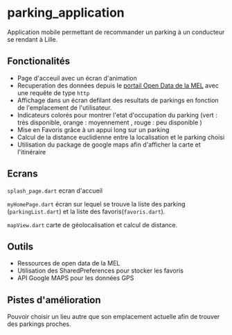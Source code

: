# parking_application

Application mobile permettant de recommander un parking à un conducteur se rendant à Lille.

## Fonctionalités

- Page d'acceuil avec un écran d'animation
- Recuperation des données depuis le [portail Open Data de la MEL](https://opendata.lillemetropole.fr/explore/dataset/disponibilite-parkings/information/)
avec une requête de type `http`
- Affichage dans un écran defilant des resultats de parkings en fonction de l'emplacement de l'utilisateur.
- Indicateurs colorés pour montrer l'etat d'occupation du parking (vert : très disponible, orange : moyennement , rouge : peu disponible )
- Mise en Favoris grâce à un appui long sur un parking
- Calcul de la distance euclidienne entre la localisation et le parking choisi
- Utilisation du package de google maps afin d'afficher la carte et l'itinéraire


## Ecrans

`splash_page.dart` ecran d'accueil

`myHomePage.dart` écran sur lequel se trouve la liste des parking (`parkingList.dart`) et la liste des favoris(`favoris.dart`).

`mapView.dart` carte de géolocalisation et calcul de distance.

## Outils

- Ressources de open data de la MEL
- Utilisation des SharedPreferences pour stocker les favoris
- API Google MAPS pour les données GPS

## Pistes d'amélioration

Pouvoir choisir un lieu autre que son emplacement actuelle afin de trouver des parkings proches.
